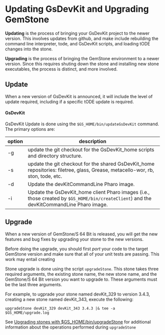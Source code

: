# Updating GsDevKit and Upgrading GemStone

**Updating** is the process of bringing your GsDevKit project to the newer version. This involves updates
from github, and make include rebuilding the command line interpreter, tode, and GsDevKit scripts, and
loading tODE changes into the stone.

**Upgrading** is the process of bringing the GemStone environment to a newer version.  Since this requires
shuting down the stone and installing new stone executables, the process is distinct, and more involved.

## Update

When a new version of GsDevKit is announced, it will include the level of update required, including if a
specific tODE update is required.

#### GsDevKit

GsDevKit Update is done using the `$GS_HOME/bin/updateGsDevKit` command. The primary options are:

| option | description |
| ------ | ----------- |
| -g | update the git checkout for the GsDevKit_home scripts and directory structure. |
| -s | update the git checkout for the shared GsDevKit_home repositories: filetree, glass, Grease, metacello-wor, rb, ston, tode, etc.|
| -d | Update the devKitCommandLine Pharo image. |
| -i | Update the GsDevKit_home client Pharo images (i.e., those created by `$GS_HOME/bin/createClient`) and the  devKitCommandLine Pharo image. |


## Upgrade

When a new version of GemStone/S 64 Bit is released, you will get the new features and bug fixes by upgrading your stone to the new versions.

Before doing the upgrade, you should first *port* your code to the target GemStone version and make sure that all of your unit tests are passing. This work may entail creating

Stone upgrade is done using the script `upgradeStone`.  This stone takes three required arguments, the existing stone name, the new stone name, and the GemStone/S 64 Bit version you want to upgrade to.  These arguments must be the last three arguments.

For example, to ugprade your stone named devKit_329 to version 3.4.3, creating a new stone named devKit_343, execute the following:

```
upgradeStone devKit_329 devKit_343 3.4.3 |& tee -a $GS_HOME/upgrade.log
```

See [Upgrading stones with $GS_HOME/bin/upgradeStone][1] for additional information about the operations performed during `upgradeStone`

[1]: upgradeStone.md#upgrading-stones-with-gs_homebinupgradestone

